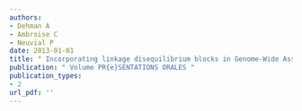 ```yaml
---
authors: 
- Dehman A 
- Ambroise C 
- Neuvial P 
date: 2013-01-01
title: " Incorporating linkage disequilibrium blocks in Genome-Wide Association Studies "
publication: " Volume PR{e}SENTATIONS ORALES "
publication_types:
- 2
url_pdf: ''
---
```

